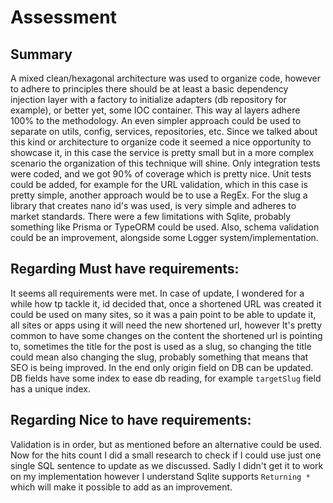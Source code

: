 # Assessment

## Summary

A mixed clean/hexagonal architecture was used to organize code, however to adhere to principles
there should be at least a basic dependency injection layer with a factory to initialize adapters
(db repository for example), or better yet, some IOC container. This way al layers adhere 100% to
the methodology. An even simpler approach could be used to separate on utils, config, services,
repositories, etc. Since we talked about this kind or architecture to organize code it seemed
a nice opportunity to showcase it, in this case the service is pretty small but in a more complex
scenario the organization of this technique will shine. Only integration tests were coded, and we got
90% of coverage which is pretty nice. Unit tests could be added, for example for the URL validation,
which in this case is pretty simple, another approach would be to use a RegEx. For the slug a library
that creates nano id's was used, is very simple and adheres to market standards. There were a few
limitations with Sqlite, probably something like Prisma or TypeORM could be used. Also, schema validation
could be an improvement, alongside some Logger system/implementation.

## Regarding Must have requirements:

It seems all requirements were met. In case of update, I wondered for a while how tp tackle it, id decided that,
once a shortened URL was created it could be used on many sites, so it was a pain point to be able to update it,
all sites or apps using it will need the new shortened url, however It's pretty common to have some changes on the
content the shortened url is pointing to, sometimes the title for the post is used as a slug, so changing the title
could mean also changing the slug, probably something that means that SEO is being improved. In the end only origin
field on DB can be updated. DB fields have some index to ease db reading, for example `targetSlug` field has a unique
index.

## Regarding Nice to have requirements:

Validation is in order, but as mentioned before an alternative could be used. Now for the hits count I did a small
research to check if I could use just one single SQL sentence to update as we discussed. Sadly I didn't get it to work
on my implementation however I understand Sqlite supports `Returning *` which will make it possible to add as an
improvement.
